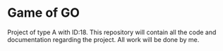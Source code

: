 # Game of GO
 Project of type A with ID:18. This repository will contain all the code and documentation regarding the project. All work will be done by me.
